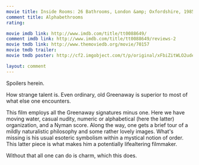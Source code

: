 ```yaml
---
movie title: Inside Rooms: 26 Bathrooms, London &amp; Oxfordshire, 1985
comment title: Alphabethrooms
rating: 

movie imdb link: http://www.imdb.com/title/tt0088649/
comment imdb link: http://www.imdb.com/title/tt0088649/reviews-2
movie tmdb link: http://www.themoviedb.org/movie/70157
movie tmdb trailer: 
movie tmdb poster: http://cf2.imgobject.com/t/p/original/xFbiZitWLO2udenQ8FwcPjto2VH.jpg

layout: comment
---
```


Spoilers herein.

How strange talent is. Even ordinary, old Greenaway is superior to most of what else one encounters.

This film employs all the Greenaway signatures minus one. Here we have moving water, casual nudity, numeric or alphabetical (here the latter) organization, and a Nyman score. Along the way, one gets a brief tour of a mildly naturalistic philosophy and some rather lovely images. What's missing is his usual esoteric symbolism within a mystical notion of order. This latter piece is what makes him a potentially lifealtering filmmaker.

Without that all one can do is charm, which this does.